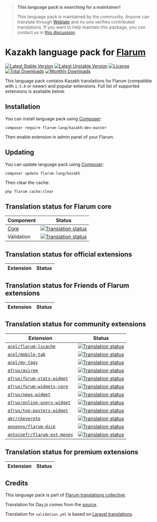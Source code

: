> **This language pack is searching for a maintainer!**
>
> This language pack is maintained by the community. Anyone can translate through [Weblate](https://weblate.rob006.net/languages/kk/flarum/) and no one verifies contributed translations. If you want to help maintain this package, you can contact us in [this discussion](https://discuss.flarum.org/d/27519-the-flarum-language-project).

# Kazakh language pack for [Flarum](https://flarum.org/)

[![Latest Stable Version](https://img.shields.io/packagist/v/flarum-lang/kazakh?color=success&label=stable)](https://packagist.org/packages/flarum-lang/kazakh) 
[![Latest Unstable Version](https://img.shields.io/packagist/v/flarum-lang/kazakh?include_prereleases&label=unstable)](https://packagist.org/packages/flarum-lang/kazakh) 
[![License](https://img.shields.io/packagist/l/flarum-lang/kazakh)](https://packagist.org/packages/flarum-lang/kazakh) 
[![Total Downloads](https://img.shields.io/packagist/dt/flarum-lang/kazakh)](https://packagist.org/packages/flarum-lang/kazakh/stats) 
[![Monthly Downloads](https://img.shields.io/packagist/dm/flarum-lang/kazakh)](https://packagist.org/packages/flarum-lang/kazakh/stats) 

This language pack contains Kazakh translations for Flarum (compatible with `1.5.0` or newer) and popular extensions. Full list of supported extensions is available below.


## Installation

You can install language pack using [Composer](https://getcomposer.org/):

```console
composer require flarum-lang/kazakh:dev-master
```

Then enable extension in admin panel of your Flarum.


## Updating

You can update language pack using [Composer](https://getcomposer.org/):

```console
composer update flarum-lang/kazakh
```

Then clear the cache:

```console
php flarum cache:clear
```


## Translation status for Flarum core

| Component | Status |
| --- | --- |
| [Core](https://github.com/flarum/flarum-core) | [![Translation status](https://weblate.rob006.net/widgets/flarum/kk/core/svg-badge.svg)](https://weblate.rob006.net/projects/flarum/core/kk/) |
| Validation | [![Translation status](https://weblate.rob006.net/widgets/flarum/kk/validation/svg-badge.svg)](https://weblate.rob006.net/projects/flarum/validation/kk/) |


## Translation status for official extensions

<!-- flarum-extensions-list-start -->

| Extension | Status |
| --- | --- |

<!-- flarum-extensions-list-stop -->


## Translation status for Friends of Flarum extensions

<!-- fof-extensions-list-start -->

| Extension | Status |
| --- | --- |

<!-- fof-extensions-list-stop -->


## Translation status for community extensions

<!-- various-extensions-list-start -->

| Extension | Status |
| --- | --- |
| [`acpl/flarum-lscache`](https://github.com/android-com-pl/flarum-lscache) | [![Translation status](https://weblate.rob006.net/widgets/flarum/kk/acpl-lscache/svg-badge.svg)](https://weblate.rob006.net/projects/flarum/acpl-lscache/kk/) |
| [`acpl/mobile-tab`](https://github.com/android-com-pl/mobile-tab) | [![Translation status](https://weblate.rob006.net/widgets/flarum/kk/acpl-mobile-tab/svg-badge.svg)](https://weblate.rob006.net/projects/flarum/acpl-mobile-tab/kk/) |
| [`acpl/my-tags`](https://github.com/android-com-pl/my-tags) | [![Translation status](https://weblate.rob006.net/widgets/flarum/kk/acpl-my-tags/svg-badge.svg)](https://weblate.rob006.net/projects/flarum/acpl-my-tags/kk/) |
| [`afrux/asirem`](https://github.com/afrux/asirem) | [![Translation status](https://weblate.rob006.net/widgets/flarum/kk/afrux-asirem/svg-badge.svg)](https://weblate.rob006.net/projects/flarum/afrux-asirem/kk/) |
| [`afrux/forum-stats-widget`](https://github.com/afrux/forum-stats-widget) | [![Translation status](https://weblate.rob006.net/widgets/flarum/kk/afrux-forum-stats-widget/svg-badge.svg)](https://weblate.rob006.net/projects/flarum/afrux-forum-stats-widget/kk/) |
| [`afrux/forum-widgets-core`](https://github.com/afrux/forum-widgets-core) | [![Translation status](https://weblate.rob006.net/widgets/flarum/kk/afrux-forum-widgets-core/svg-badge.svg)](https://weblate.rob006.net/projects/flarum/afrux-forum-widgets-core/kk/) |
| [`afrux/news-widget`](https://github.com/afrux/news-widget) | [![Translation status](https://weblate.rob006.net/widgets/flarum/kk/afrux-news-widget/svg-badge.svg)](https://weblate.rob006.net/projects/flarum/afrux-news-widget/kk/) |
| [`afrux/online-users-widget`](https://github.com/afrux/online-users-widget) | [![Translation status](https://weblate.rob006.net/widgets/flarum/kk/afrux-online-users-widget/svg-badge.svg)](https://weblate.rob006.net/projects/flarum/afrux-online-users-widget/kk/) |
| [`afrux/top-posters-widget`](https://github.com/afrux/top-posters-widget) | [![Translation status](https://weblate.rob006.net/widgets/flarum/kk/afrux-top-posters-widget/svg-badge.svg)](https://weblate.rob006.net/projects/flarum/afrux-top-posters-widget/kk/) |
| [`akr/chevereto`](https://github.com/AKR-Developers/flarum-chevereto) | [![Translation status](https://weblate.rob006.net/widgets/flarum/kk/akr-chevereto/svg-badge.svg)](https://weblate.rob006.net/projects/flarum/akr-chevereto/kk/) |
| [`annonny/flarum-dice`](https://github.com/mizhiyugan529/flarum-dice) | [![Translation status](https://weblate.rob006.net/widgets/flarum/kk/annonny-dice/svg-badge.svg)](https://weblate.rob006.net/projects/flarum/annonny-dice/kk/) |
| [`antoinefr/flarum-ext-money`](https://github.com/AntoineFr/flarum-ext-money) | [![Translation status](https://weblate.rob006.net/widgets/flarum/kk/antoinefr-money/svg-badge.svg)](https://weblate.rob006.net/projects/flarum/antoinefr-money/kk/) |

<!-- various-extensions-list-stop -->


## Translation status for premium extensions

<!-- premium-extensions-list-start -->

| Extension | Status |
| --- | --- |

<!-- premium-extensions-list-stop -->


## Credits

This language pack is part of [Flarum translations collective](https://github.com/rob006-software/flarum-translations).

Translation for Day.js comes from the [source](https://github.com/iamkun/dayjs/blob/v1.10.4/src/locale/kk.js).

Translation for `validation.yml` is based on [Laravel translations](https://github.com/Laravel-Lang/lang/blob/8.1.3/src/kk/validation.php).
